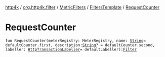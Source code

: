 [http4k](../../../index.md) / [org.http4k.filter](../../index.md) / [MetricFilters](../index.md) / [FiltersTemplate](index.md) / [RequestCounter](./-request-counter.md)

# RequestCounter

`fun RequestCounter(meterRegistry: MeterRegistry, name: `[`String`](https://kotlinlang.org/api/latest/jvm/stdlib/kotlin/-string/index.html)` = defaultCounter.first, description: `[`String`](https://kotlinlang.org/api/latest/jvm/stdlib/kotlin/-string/index.html)`? = defaultCounter.second, labeller: `[`HttpTransactionLabeller`](../../-http-transaction-labeller.md)` = defaultLabeller): `[`Filter`](../../../org.http4k.core/-filter.md)